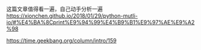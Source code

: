 这篇文章值得看一遍，自己动手分析一遍
https://xionchen.github.io/2018/01/29/python-mutli-io/#%E4%BA%8Cprint%E9%94%99%E4%B9%B1%E9%97%AE%E9%A2%98





https://time.geekbang.org/column/intro/159






